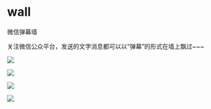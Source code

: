 # wall
微信弹幕墙

关注微信公众平台，发送的文字消息都可以以“弹幕”的形式在墙上飘过~~~

![](http://ww1.sinaimg.cn/large/9732f922jw1f055do972ij211y0lctkv.jpg)

![](http://ww1.sinaimg.cn/large/9732f922jw1f055dvts3vj211y0lcnfv.jpg)

![](http://ww3.sinaimg.cn/large/9732f922jw1f055e1gfcbj211y0lc45d.jpg)

![](http://ww1.sinaimg.cn/large/9732f922jw1f055e7pa6jj211y0lck5s.jpg)
